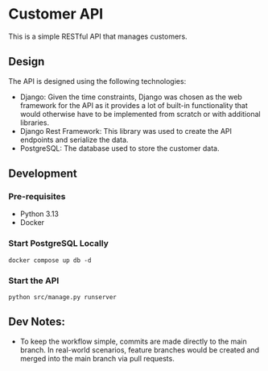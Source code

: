 # Customer API

This is a simple RESTful API that manages customers.

## Design

The API is designed using the following technologies:

- Django: Given the time constraints, Django was chosen as the web framework for the API as it provides a lot of built-in functionality that would otherwise have to be implemented from scratch or with additional libraries. 
- Django Rest Framework: This library was used to create the API endpoints and serialize the data.
- PostgreSQL: The database used to store the customer data.

## Development

### Pre-requisites

- Python 3.13
- Docker

### Start PostgreSQL Locally
`docker compose up db -d`

### Start the API
`python src/manage.py runserver`

## Dev Notes:

- To keep the workflow simple, commits are made directly to the main branch. In real-world scenarios, feature branches would be created and merged into the main branch via pull requests.